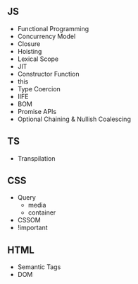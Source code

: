## JS
- Functional Programming
- Concurrency Model
- Closure
- Hoisting
- Lexical Scope
- JIT
- Constructor Function
- this
- Type Coercion
- IIFE
- BOM
- Promise APIs
- Optional Chaining & Nullish Coalescing

## TS
- Transpilation

## CSS
- Query
    - media
    - container
- CSSOM
- !important

## HTML
- Semantic Tags
- DOM
